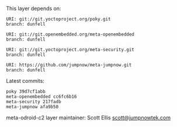 This layer depends on:

    URI: git://git.yoctoproject.org/poky.git
    branch: dunfell

    URI: git://git.openembedded.org/meta-openembedded
    branch: dunfell

    URI: git://git.yoctoproject.org/meta-security.git
    branch: dunfell

    URI: https://github.com/jumpnow/meta-jumpnow.git
    branch: dunfell

Latest commits:

    poky 39d7cf1abb
    meta-openembedded cc6fc6b16
    meta-security 217fadb
    meta-jumpnow afa9b50

meta-odroid-c2 layer maintainer: Scott Ellis <scott@jumpnowtek.com>
